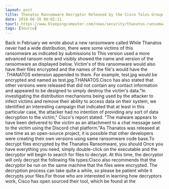 ```yaml
---
layout: post
title: Thanatos Ransomware Decryptor Released by the Cisco Talos Group
date: 2018-06-26 00:02:11
tourl: https://www.bleepingcomputer.com/news/security/thanatos-ransomware-decryptor-released-by-the-cisco-talos-group/
tags: [Source]
---
```

Back in February we wrote about a new ransomware called While Thanatos never had a wide distribution, there were some victims of this ransomware as indicated by submissions to This version used a more advanced ransom note and visibly showed the name and version of the ransomware as displayed below. Victim's of this ransomware would also have their files encrypted and the names of the file's would have the .THANATOS extension appended to them. For example, test.jpg would be encrypted and named as test.jpg.THANATOS.Cisco has also stated that other versions were released that did not contain any contact information and appeared to be designed to simply destroy the victim's data."In investigating the distribution mechanisms being used by the attacker to infect victims and remove their ability to access data on their system, we identified an interesting campaign that indicated that at least in this particular case, the attacker had no intention of providing any sort of data decryption to the victim," Cisco's report stated. "The malware appears to have been delivered to the victim as an attachment to a chat message sent to the victim using the Discord chat platform."As Thanatos was released at one time as an open-source project, it is possible that other developers were creating their own versions using same ransomware code base.To decrypt files encrypted by the Thanatos Ransomware, you should Once you have everything you need, simply double-click on the executable and the decryptor will begin to search for files to decrypt. At this time, the decryptor will only decrypt the following file types:Cisco also recommends that the decryptor be run on the same machine that the files were encrypted. The decryption process can take quite a while, so please be patient while it decrypts your files.For those who are interested in learning how decryptors work, Cisco has open sourced their tool, which be found at the 